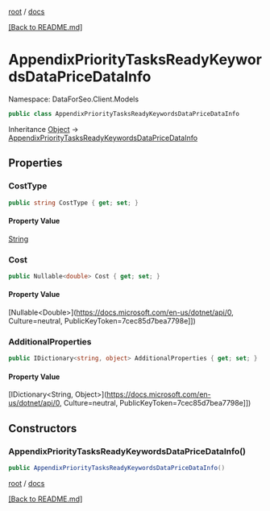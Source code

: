 [root](./../ "root") / [docs](./ "docs")

[[Back to README.md]](./../README.md "[Back to README.md]")

# AppendixPriorityTasksReadyKeywordsDataPriceDataInfo

Namespace: DataForSeo.Client.Models

```csharp
public class AppendixPriorityTasksReadyKeywordsDataPriceDataInfo
```

Inheritance [Object](https://docs.microsoft.com/en-us/dotnet/api/Object) → [AppendixPriorityTasksReadyKeywordsDataPriceDataInfo](./AppendixPriorityTasksReadyKeywordsDataPriceDataInfo.md)

## Properties

### **CostType**

```csharp
public string CostType { get; set; }
```

#### Property Value

[String](https://docs.microsoft.com/en-us/dotnet/api/String)<br>

### **Cost**

```csharp
public Nullable<double> Cost { get; set; }
```

#### Property Value

[Nullable&lt;Double&gt;](https://docs.microsoft.com/en-us/dotnet/api/0, Culture=neutral, PublicKeyToken=7cec85d7bea7798e]])<br>

### **AdditionalProperties**

```csharp
public IDictionary<string, object> AdditionalProperties { get; set; }
```

#### Property Value

[IDictionary&lt;String, Object&gt;](https://docs.microsoft.com/en-us/dotnet/api/0, Culture=neutral, PublicKeyToken=7cec85d7bea7798e]])<br>

## Constructors

### **AppendixPriorityTasksReadyKeywordsDataPriceDataInfo()**

```csharp
public AppendixPriorityTasksReadyKeywordsDataPriceDataInfo()
```

[root](./../ "root") / [docs](./ "docs")

[[Back to README.md]](./../README.md "[Back to README.md]")